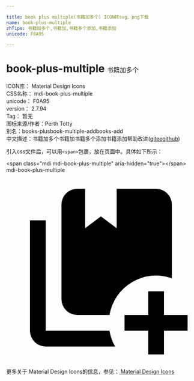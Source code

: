 ```yaml
---

title: book plus multiple(书籍加多个) ICON转svg、png下载
name: book-plus-multiple
zhTips: 书籍加多个,书籍加,书籍多个添加,书籍添加
unicode: F0A95

---
```


# book-plus-multiple  <small style="font-size: 60%;font-weight: 100">书籍加多个</small>


<div class="detail-page">
<p>
<span>
ICON库：
<span class="badge-secondary badge">Material Design Icons</span> 
</span>
<br/>
<span>
CSS名称：
<span class="badge-secondary badge">mdi-book-plus-multiple</span> 
</span>
<br/>
<span>
unicode：
<span class="badge-secondary badge">F0A95</span> 
</span>
<br/>
<span>
version：
<span class="badge-secondary badge">2.7.94</span> 
</span>
<br/>
<span>Tag：
<span class="badge-light badge">暂无</span>
</span>
<br/>
<span>图标来源/作者：<span class="badge-light badge">Perth Totty</span></span> 
<br/>
<span>别名：<span class="badge-light badge">books-plus</span><span class="badge-light badge">book-multiple-add</span><span class="badge-light badge">books-add</span></span><br/><span class="zh-detail">中文描述：<span class="badge-primary badge">书籍加多个</span><span class="badge-primary badge">书籍加</span><span class="badge-primary badge">书籍多个添加</span><span class="badge-primary badge">书籍添加</span><span class="help-link"><span>帮助改进</span>(<a href="https://gitee.com/liuwave/icon-helper/edit/master/json/material/book-plus-multiple.json" target="_blank" rel="noopener noreferrer">gitee</a><a href="https://github.com/liuwave/icon-helper/edit/master/json/material/book-plus-multiple.json" target="_blank" rel="noopener noreferrer">github</a></span>)</span><br/>
</p>
</div>
<div class="alert alert-dark">
  <i class="mdi mdi-book-plus-multiple mdi-48px"></i>
  <i class="mdi mdi-book-plus-multiple mdi-36px"></i>
  <i class="mdi mdi-book-plus-multiple mdi-24px"></i>
  <i class="mdi mdi-book-plus-multiple mdi-18px"></i>
</div>
<div>
  <p>引入css文件后，可以用<code>&lt;span&gt;</code>包裹，放在页面中。具体如下所示：    
  </p>
  <div class="alert alert-primary" style="font-size: 14px">
    &lt;span class="mdi mdi-book-plus-multiple" aria-hidden="true"&gt;&lt;/span&gt;
    <copy-btn content='<span class="mdi mdi-book-plus-multiple" aria-hidden="true"></span>'></copy-btn>
  </div>
  <div class="alert alert-secondary">
    <i class="mdi mdi-book-plus-multiple"
    style="font-size: 24px"
    aria-hidden="true"></i> mdi-book-plus-multiple
    <copy-btn content="mdi-book-plus-multiple" btn-title="复制图标名称"></copy-btn>
  </div>
</div>
<div id="svg" class="svg-wrap">
<svg xmlns="http://www.w3.org/2000/svg" viewBox="0 0 24 24"><path d="M13.09 20H5V6H3V20A2 2 0 0 0 5 22H13.81A5.5 5.5 0 0 1 13.09 20M19 2H14V7L12 5.5L10 7V2H9A2 2 0 0 0 7 4V16A2 2 0 0 0 9 18H13.09A6 6 0 0 1 21 13.34V4A2 2 0 0 0 19 2M20 15V18H23V20H20V23H18V20H15V18H18V15Z" /></svg>
</div>
<detail full-name='mdi-book-plus-multiple'></detail>
    
<div><p>更多关于 Material Design Icons的信息，参见：<a target="_blank" href="https://iconhelper.cn/material.html"> Material Design Icons</a>
</p></div>
